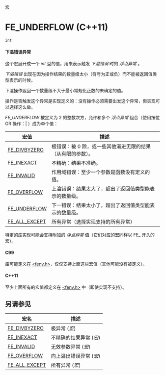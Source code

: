 宏

# FE_UNDERFLOW (C++11)

`int`

#### 下溢错误异常

这个宏展开成一个 _int_ 型的值，用来表示触发 _下溢错误_ 时的 _浮点异常_ 。

_下溢错误_ 出现在因为操作结果的数量级太小（符号为正或负）而不能被返回值类型表示的时候。

下溢操作返回一个数量级不大于最小常规化正数的未确定的值。

操作是否触发这个异常是实现定义的：没有操作必须需要出发这个异常，但实现可以选择这么做。

_FE_UNDERFLOW_ 被定义为 2 的整数次方，允许和多个 _浮点异常_ 组合（使用按位 OR 操作：| ）成为单个值：

宏值                              | 描述
--------------------------------- | --------------------------------------------------------------
[FE_DIVBYZERO](FE_DIVBYZERO.md)   | 极错误：被 0 除，或一些其他渐进无限的结果（从有限的参数）。
[FE_INEXACT](FE_INEXACT.md)       | 不精确：结果不准确。
[FE_INVALID](FE_INVALID.md)       | 作用域错误：至少一个参数是函数没有定义的值。
[FE_OVERFLOW](FE_OVERFLOW.md)     | 上溢错误：结果太大了，超出了返回值类型能表示的数量级。
[FE_UNDERFLOW](FE_UNDERFLOW.md)   | 下一错误：结果太小了，超出了返回值类型能表示的数量级。
[FE_ALL_EXCEPT](FE_ALL_EXCEPT.md) | 所有异常（选择实现支持的所有异常）

特定的库实现可能会支持附加的 _浮点异常_ 值（它们对应的宏同样以 FE_ 开头的宏）。

#### C99

库可能定义在 [\<fenv.h\>](README.md)，仅仅支持上面这些宏值（其他可能没有被定义）。  

#### C++11

至少上面所有的宏值都定义在 [\<fenv.h\>](README.md) 中（即使实现不支持）。


## 另请参见

宏名                                | 描述
----------------------------------- | -----------------------
[FE\_DIVBYZERO](FE_DIVBYZERO.md)    | 极异常 (_宏_)
[FE\_INEXACT](FE_INEXACT.md)        | 不精确的结果异常 (_宏_)
[FE\_INVALID](FE_INVALID.md)        | 无效参数异常 (_宏_)
[FE\_OVERFLOW](FE_OVERFLOW.md)      | 向上溢出错误异常 (_宏_)
[FE\_ALL\_EXCEPT](FE_ALL_EXCEPT.md) | 所有异常 (_宏_)
